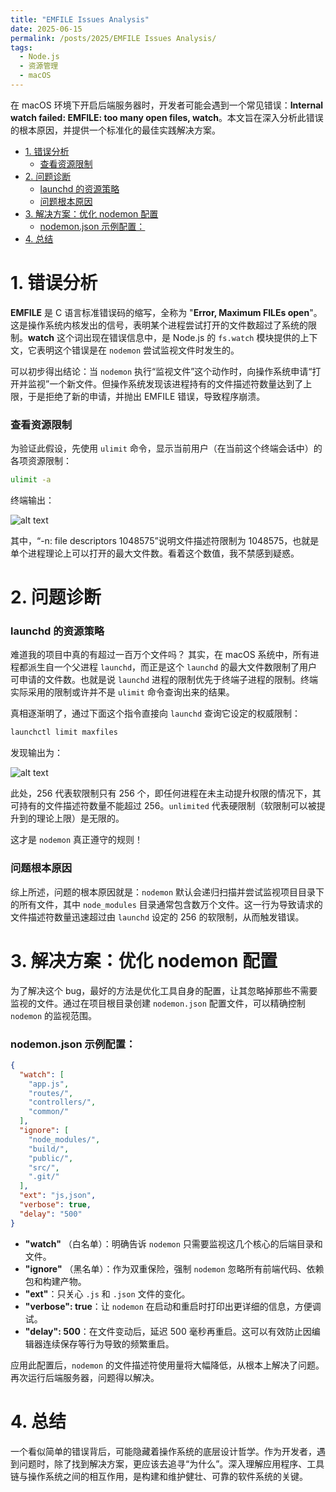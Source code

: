 ```yaml
---
title: "EMFILE Issues Analysis"
date: 2025-06-15
permalink: /posts/2025/EMFILE Issues Analysis/
tags:
  - Node.js
  - 资源管理
  - macOS
---
```


在 macOS 环境下开启后端服务器时，开发者可能会遇到一个常见错误：**Internal watch failed: EMFILE: too many open files, watch**。本文旨在深入分析此错误的根本原因，并提供一个标准化的最佳实践解决方案。

- [1. 错误分析](#1-错误分析)
    - [查看资源限制](#查看资源限制)
- [2. 问题诊断](#2-问题诊断)
    - [launchd 的资源策略](#launchd-的资源策略)
    - [问题根本原因](#问题根本原因)
- [3. 解决方案：优化 nodemon 配置](#3-解决方案优化-nodemon-配置)
    - [nodemon.json 示例配置：](#nodemonjson-示例配置)
- [4. 总结](#4-总结)


# 1. 错误分析

**EMFILE** 是 C 语言标准错误码的缩写，全称为 "**Error, Maximum FILEs open**"。这是操作系统内核发出的信号，表明某个进程尝试打开的文件数超过了系统的限制。**watch** 这个词出现在错误信息中，是 Node.js 的 `fs.watch` 模块提供的上下文，它表明这个错误是在 `nodemon` 尝试监视文件时发生的。

可以初步得出结论：当 `nodemon` 执行“监视文件”这个动作时，向操作系统申请“打开并监视”一个新文件。但操作系统发现该进程持有的文件描述符数量达到了上限，于是拒绝了新的申请，并抛出 EMFILE 错误，导致程序崩溃。

### 查看资源限制

为验证此假设，先使用 `ulimit` 命令，显示当前用户（在当前这个终端会话中）的各项资源限制：

```bash  
ulimit -a  
```


终端输出：

![alt text](../../../assets/my_blog_images/20250615-1.png)

其中，“-n: file descriptors 1048575”说明文件描述符限制为 1048575，也就是单个进程理论上可以打开的最大文件数。看着这个数值，我不禁感到疑惑。

# 2. 问题诊断

### launchd 的资源策略

难道我的项目中真的有超过一百万个文件吗？
其实，在 macOS 系统中，所有进程都派生自一个父进程 `launchd`，而正是这个 `launchd` 的最大文件数限制了用户可申请的文件数。也就是说 `launchd` 进程的限制优先于终端子进程的限制。终端实际采用的限制或许并不是 `ulimit` 命令查询出来的结果。

真相逐渐明了，通过下面这个指令直接向 `launchd` 查询它设定的权威限制：

```bash  
launchctl limit maxfiles  
```

发现输出为：


![alt text](../../../assets/my_blog_images/20250615-2.png)

此处，256 代表软限制只有 256 个，即任何进程在未主动提升权限的情况下，其可持有的文件描述符数量不能超过 256。`unlimited` 代表硬限制（软限制可以被提升到的理论上限）是无限的。

这才是 `nodemon` 真正遵守的规则！

### 问题根本原因

综上所述，问题的根本原因就是：`nodemon` 默认会递归扫描并尝试监视项目目录下的所有文件，其中 `node_modules` 目录通常包含数万个文件。这一行为导致请求的文件描述符数量迅速超过由 `launchd` 设定的 256 的软限制，从而触发错误。

# 3. 解决方案：优化 nodemon 配置

为了解决这个 bug，最好的方法是优化工具自身的配置，让其忽略掉那些不需要监视的文件。通过在项目根目录创建 `nodemon.json` 配置文件，可以精确控制 `nodemon` 的监视范围。

### nodemon.json 示例配置：

```json  
{  
  "watch": [  
    "app.js",  
    "routes/",  
    "controllers/",  
    "common/"  
  ],  
  "ignore": [  
    "node_modules/",  
    "build/",  
    "public/",  
    "src/",  
    ".git/"  
  ],  
  "ext": "js,json",  
  "verbose": true,  
  "delay": "500"  
}  
```

- **"watch"** （白名单）：明确告诉 `nodemon` 只需要监视这几个核心的后端目录和文件。
- **"ignore"** （黑名单）：作为双重保险，强制 `nodemon` 忽略所有前端代码、依赖包和构建产物。
- **"ext"**：只关心 `.js` 和 `.json` 文件的变化。
- **"verbose": true**：让 `nodemon` 在启动和重启时打印出更详细的信息，方便调试。
- **"delay": 500**：在文件变动后，延迟 500 毫秒再重启。这可以有效防止因编辑器连续保存等行为导致的频繁重启。

应用此配置后，`nodemon` 的文件描述符使用量将大幅降低，从根本上解决了问题。再次运行后端服务器，问题得以解决。

# 4. 总结

一个看似简单的错误背后，可能隐藏着操作系统的底层设计哲学。作为开发者，遇到问题时，除了找到解决方案，更应该去追寻“为什么”。深入理解应用程序、工具链与操作系统之间的相互作用，是构建和维护健壮、可靠的软件系统的关键。